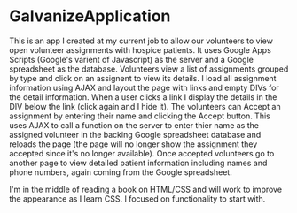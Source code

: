 # GalvanizeApplication

This is an app I created at my current job to allow our volunteers to view open volunteer assignments with hospice patients. It uses Google Apps Scripts (Google's varient of Javascript) as the server and a Google spreadsheet as the database. Volunteers view a list of assignments grouped by type and click on an assignent to view its details. I load all assignment information using AJAX and layout the page with links and empty DIVs for the detail information. When a user clicks a link I display the details in the DIV below the link (click again and I hide it). The volunteers can Accept an assignment by entering their name and clicking the Accept button. This uses AJAX to call a function on the server to enter thier name as the assigned volunteer in the backing Google spreadsheet database and reloads the page (the page will no longer show the assignment they accepted since it's no longer available). Once accepted volunteers go to another page to view detailed patient information including names and phone numbers, again coming from the Google spreadsheet.

I'm in the middle of reading a book on HTML/CSS and will work to improve the appearance as I learn CSS.  I focused on functionality to start with.
